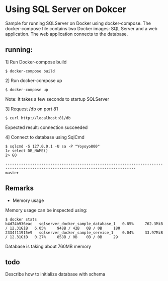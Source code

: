 # Using SQL Server on Dokcer

Sample for running SQLServer on Docker using docker-compose. The docker-compose file contains two Docker images:
SQL Server and a web application. The web application connects to the database.

## running:

1] Run Docker-compose build

```
$ docker-compose build
```

2] Run docker-compose up

```
$ docker-compose up
```

Note: It takes a few seconds to startup SQLServer

3] Request /db on port 81

```
$ curl http://localhost:81/db
```

Expected result: connection succeeded

4] Connect to database using SqlCmd

```
$ sqlcmd -S 127.0.0.1 -U sa -P "Yoyoyo800"
1> select DB_NAME()
2> GO
                                                                                                                       
--------------------------------------------------------------------------------------------------------------------------------
master
```

## Remarks


- Memory usage

Memory usage can be inspected using:

```
$ docker stats
b4d74b936eac   sqlserver_docker_sample_database_1   0.85%     762.3MiB / 12.31GiB   6.05%     948B / 42B   0B / 0B     180
2334f11915e9   sqlserver_docker_sample_service_1    0.04%     33.97MiB / 12.31GiB   0.27%     858B / 0B    0B / 0B     29
```

Database is taking about 760MB memory

## todo

Describe how to initialize database with schema











